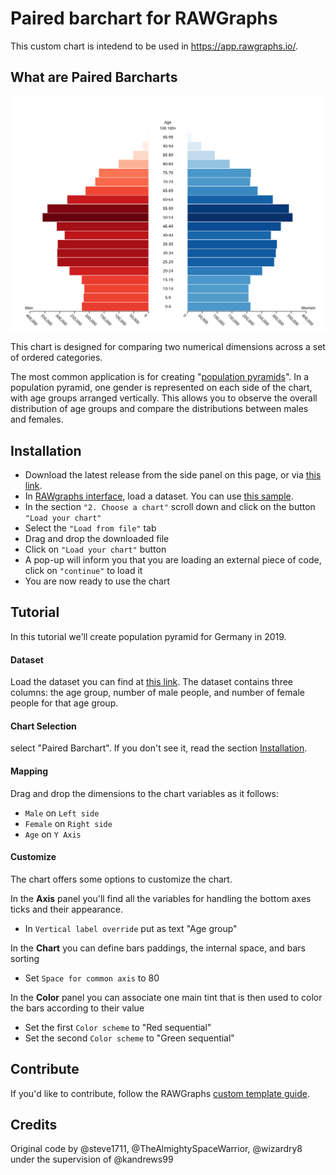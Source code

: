 # Paired barchart for RAWGraphs

This custom chart is intedend to be used in https://app.rawgraphs.io/.

## What are Paired Barcharts

![](https://raw.githubusercontent.com/rawgraphs/rawgraphs-paired-barchart/master/src/barchartpaired/barchartpaired_thumb.svg)

This chart is designed for comparing two numerical dimensions across a set of ordered categories.

The most common application is for creating "[population pyramids](https://en.wikipedia.org/wiki/Population_pyramid)". In a population pyramid, one gender is represented on each side of the chart, with age groups arranged vertically. This allows you to observe the overall distribution of age groups and compare the distributions between males and females.

## Installation

- Download the latest release from the side panel on this page, or via [this link](https://github.com/rawgraphs/rawgraphs-paired-barchart/releases/latest/pairedbarchart.umd.js).
- In [RAWgraphs interface](https://app.rawgraphs.io/), load a dataset. You can use [this sample](https://raw.githubusercontent.com/rawgraphs/rawgraphs-paired-barchart/master/example/datasets/population_2019.csv).
- In the section `"2. Choose a chart"` scroll down and click on the button `"Load your chart"`
- Select the `"Load from file"` tab
- Drag and drop the downloaded file
- Click on `"Load your chart"` button
- A pop-up will inform you that you are loading an external piece of code, click on `"continue"` to load it
- You are now ready to use the chart

## Tutorial

In this tutorial we'll create population pyramid for Germany in 2019.

#### Dataset

Load the dataset you can find at [this link](https://raw.githubusercontent.com/rawgraphs/rawgraphs-paired-barchart/master/example/datasets/population_2019.csv). The dataset contains three columns: the age group, number of male people, and number of female people for that age group.

#### Chart Selection

select "Paired Barchart". If you don't see it, read the section [Installation](#Installation).

#### Mapping

Drag and drop the dimensions to the chart variables as it follows:

* `Male` on `Left side`
* `Female` on `Right side`
* `Age` on `Y Axis`

#### Customize

The chart offers some options to customize the chart.

In the **Axis** panel you'll find all the variables for handling the bottom axes ticks and their appearance.

* In `Vertical label override` put as text "Age group"

In the **Chart** you can define bars paddings, the internal space, and bars sorting

* Set `Space for common axis` to 80

In the **Color** panel you can associate one main tint that is then used to color the bars according to their value

* Set the first `Color scheme` to "Red sequential"
* Set the second `Color scheme` to "Green sequential"



## Contribute

If you'd like to contribute, follow the RAWGraphs [custom template guide](https://github.com/rawgraphs/custom-rawcharts-template).

## Credits

Original code by @steve1711, @TheAlmightySpaceWarrior, @wizardry8 under the supervision of @kandrews99



